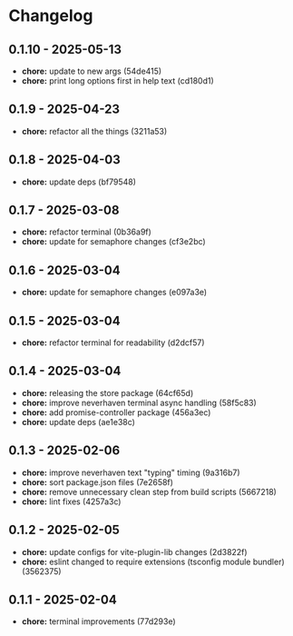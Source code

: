 # Changelog

## 0.1.10 - 2025-05-13

- __chore:__ update to new args (54de415)
- __chore:__ print long options first in help text (cd180d1)

## 0.1.9 - 2025-04-23

- __chore:__ refactor all the things (3211a53)

## 0.1.8 - 2025-04-03

- __chore:__ update deps (bf79548)

## 0.1.7 - 2025-03-08

- __chore:__ refactor terminal (0b36a9f)
- __chore:__ update for semaphore changes (cf3e2bc)

## 0.1.6 - 2025-03-04

- __chore:__ update for semaphore changes (e097a3e)

## 0.1.5 - 2025-03-04

- __chore:__ refactor terminal for readability (d2dcf57)

## 0.1.4 - 2025-03-04

- __chore:__ releasing the store package (64cf65d)
- __chore:__ improve neverhaven terminal async handling (58f5c83)
- __chore:__ add promise-controller package (456a3ec)
- __chore:__ update deps (ae1e38c)

## 0.1.3 - 2025-02-06

- __chore:__ improve neverhaven text "typing" timing (9a316b7)
- __chore:__ sort package.json files (7e2658f)
- __chore:__ remove unnecessary clean step from build scripts (5667218)
- __chore:__ lint fixes (4257a3c)

## 0.1.2 - 2025-02-05

- __chore:__ update configs for vite-plugin-lib changes (2d3822f)
- __chore:__ eslint changed to require extensions (tsconfig module bundler) (3562375)

## 0.1.1 - 2025-02-04

- __chore:__ terminal improvements (77d293e)
